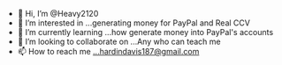 - 👋 Hi, I’m @Heavy2120
- 👀 I’m interested in ...generating money for PayPal and Real CCV
- 🌱 I’m currently learning ...how generate money into PayPal's accounts 
- 💞️ I’m looking to collaborate on ...Any who can teach me
- 📫 How to reach me ...hardindavis187@gmail.com

<!---
Heavy2120/Heavy2120 is a ✨ special ✨ repository because its `README.md` (this file) appears on your GitHub profile.
You can click the Preview link to take a look at your changes.
--->

